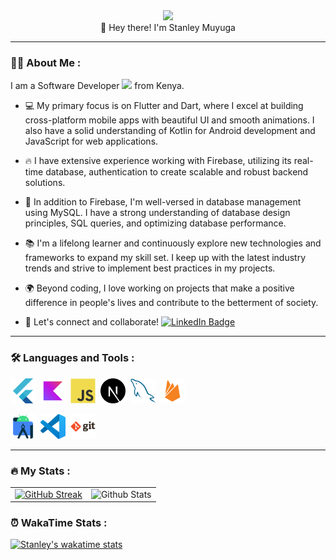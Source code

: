 <div id="header" align="center">
  <img src="https://media.giphy.com/media/M9gbBd9nbDrOTu1Mqx/giphy.gif" width="100"/>
</div>
<div align="center">
 👋 Hey there! I'm Stanley Muyuga
</div>

---

### :man_technologist:  About Me :
I am a Software Developer <img src="https://media.giphy.com/media/WUlplcMpOCEmTGBtBW/giphy.gif" width="30"> from Kenya.

- 💻 My primary focus is on Flutter and Dart, where I excel at building cross-platform mobile apps with beautiful UI and smooth animations. I also have a solid understanding of Kotlin for Android development and JavaScript for web applications.

- 🔥 I have extensive experience working with Firebase, utilizing its real-time database, authentication to create scalable and robust backend solutions.

- 💾 In addition to Firebase, I'm well-versed in database management using MySQL. I have a strong understanding of database design principles, SQL queries, and optimizing database performance.

- 📚 I'm a lifelong learner and continuously explore new technologies and frameworks to expand my skill set. I keep up with the latest industry trends and strive to implement best practices in my projects.

- 🌍 Beyond coding, I love working on projects that make a positive difference in people's lives and contribute to the betterment of society.

- 🤝 Let's connect and collaborate! [![LinkedIn Badge](https://img.shields.io/badge/Linkedin-blue?style=for-the-badge&logo=linkedin&logoColor=white)](https://www.linkedin.com/in/stanley-muyuga-b23a3916a/)



<!-- - :telescope: I’m working as a Software Developer.

- :seedling: Exploring Technical Content Blogs.

- :zap: In my free time, I solve problems on leetcode and read tech articles.

- :mailbox:How to reach me: [![Email Badge](https://img.shields.io/badge/Gmail-red?style=for-the-badge&logo=gmail&logoColor=white)](mailto:stanelymyuga.12@gmail.com) -->


---

### :hammer_and_wrench: Languages and Tools :

<div>
  <img src="https://github.com/devicons/devicon/blob/master/icons/flutter/flutter-original.svg" title="Flutter" alt="Flutter" width="40" height="40"/>&nbsp;
 <img src="https://github.com/devicons/devicon/blob/master/icons/kotlin/kotlin-original.svg" title="Kotlin" alt="Kotlin" width="40" height="40"/>&nbsp;
 <img src="https://github.com/devicons/devicon/blob/master/icons/javascript/javascript-original.svg" title="Javascript" alt="MJavascript" width="40" height="40"/>&nbsp;
 <img src="https://github.com/devicons/devicon/blob/master/icons/nextjs/nextjs-original.svg" title="NextJS" alt="NextJS" width="40" height="40"/>&nbsp;
 <img src="https://github.com/devicons/devicon/blob/master/icons/mysql/mysql-original.svg" title="MYSQL" alt="MySQL" width="40" height="40"/>&nbsp;
 <img src="https://github.com/devicons/devicon/blob/master/icons/firebase/firebase-plain.svg" title="Firebase" alt="Firebase" width="40" height="40"/>&nbsp;
 
 
 <img src="https://github.com/devicons/devicon/blob/master/icons/androidstudio/androidstudio-original.svg" title="Studio" alt="Studio" width="40" height="40"/>&nbsp;
 <img src="https://github.com/devicons/devicon/blob/master/icons/vscode/vscode-original.svg" title="Studio" alt="Studio" width="40" height="40"/>&nbsp;
 <img src="https://github.com/devicons/devicon/blob/master/icons/git/git-original-wordmark.svg" title="Studio" alt="Studio" width="40" height="40"/>&nbsp;
 
</div>

---

### :fire: My Stats :

|       |      |
| :---        |          ---: |
| [![GitHub Streak](http://github-readme-streak-stats.herokuapp.com?user=Stanely254&theme=dark&background=000000)](https://git.io/streak-stats) | ![Github Stats](https://github-readme-stats.vercel.app/api?username=Stanely254&count_private=true&show_icons=true&theme=dark&border_radius=50) |

### :alarm_clock: WakaTime Stats :
[![Stanley's wakatime stats](https://github-readme-stats.vercel.app/api/wakatime?username=StarNorh)](https://github.com/Stanely254/github-readme-stats)


<!-- ### <p align="center">Software Developer | Flutter, Kotlin, Javascript, Firebase and Dart | Bringing Cross-Platform Solutions to Life </p> -->

<!-- ![Code Time](https://img.shields.io/endpoint?style=plastic&url=https://codetime-api.datreks.com/badge/2549?logoColor=white%26project=%26recentMS=0%26showProject=true) -->

<!--  [![Stanley's WakaTime Stats](https://wakatime.com/badge/user/b23157a1-8a21-4342-bb04-0cd47679ce59.svg)](https://wakatime.com/@b23157a1-8a21-4342-bb04-0cd47679ce59)  -->

<!-- [![Stanley's GitHub stats](https://github-readme-stats.vercel.app/api?username=Stanely254)](https://github.com/Stanely254/github-readme-stats)  -->

<!-- ![Github Stats](https://github-readme-stats.vercel.app/api?username=Stanely254&count_private=true&show_icons=true&theme=dark&border_radius=50) -->


<!--(https://github.com/Stanely254/github-readme-stats) -->

<!-- [![Stanley's wakatime stats](https://github-readme-stats.vercel.app/api/wakatime?username=StarNorh)](https://github.com/Stanely254/github-readme-stats) -->

 
<!-- [![Stanley's wakatime stats](https://github-readme-stats.vercel.app/api/wakatime?username=StarNorh&count_private=true&show_icons=true&theme=light&border_radius=35)](https://github.com/Stanely254/github-readme-stats)

[![willianrod's wakatime stats](https://github-readme-stats.vercel.app/api/wakatime?username=StarNorh)](https://github.com/Stanely254/github-readme-stats)



[![Top Langs](https://github-readme-stats.vercel.app/api/top-langs/?username=Stanely254&count_private=true&show_icons=true&theme=dark&border_radius=50)](https://github.com/Stanely254/github-readme-stats) -->
<!--is a ✨ _special_ ✨ repository because its `README.md` (this file) appears on your GitHub profile.

Here are some ideas to get you started:

- 🔭 I’m currently working on ...
- 🌱 I’m currently learning ...
- 👯 I’m looking to collaborate on ...
- 🤔 I’m looking for help with ...
- 💬 Ask me about ...
- 📫 How to reach me: ...
- 😄 Pronouns: ...
- ⚡ Fun fact: ...
-->
